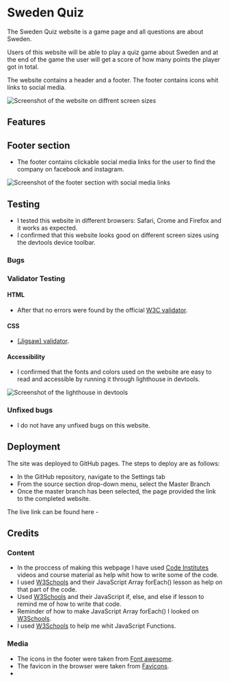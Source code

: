 # Sweden Quiz

The Sweden Quiz website is a game page and all questions are about Sweden.

Users of this website will be able to play a quiz game about Sweden and at the end of the game the user will get a score of how many points the player got in total.

The website contains a header and a footer. The footer contains icons whit links to social media.

![Screenshot of the website on diffrent screen sizes]()

## Features

## Footer section

- The footer contains clickable social media links for the user to find the company on facebook and instagram.

![Screenshot of the footer section with social media links]()

## Testing

- I tested this website in different browsers: Safari, Crome and Firefox and it works as expected.
- I confirmed that this website looks good on different screen sizes using the devtools device toolbar.

### Bugs

### Validator Testing

#### HTML

- After that no errors were found by the official [W3C validator]().

#### CSS

- [(Jigsaw) validator]().

#### Accessibility

- I confirmed that the fonts and colors used on the website are easy to read and accessible by running it through lighthouse in devtools.

![Screenshot of the lighthouse in devtools]()

### Unfixed bugs

- I do not have any unfixed bugs on this website.

## Deployment

The site was deployed to GitHub pages. The steps to deploy are as follows:

- In the GitHub repository, navigate to the Settings tab
- From the source section drop-down menu, select the Master Branch
- Once the master branch has been selected, the page provided the link to the completed website.

The live link can be found here -

## Credits

### Content

- In the proccess of making this webpage I have used [Code Institutes](https://codeinstitute.net/) videos and course material as help whit how to write some of the code.
- I used [W3Schools](https://www.w3schools.com/jsref/jsref_foreach.asp) and their JavaScript Array forEach() lesson as help on that part of the code.
- Used [W3Schools](https://www.w3schools.com/js/js_if_else.asp) and their JavaScript if, else, and else if lesson to remind me of how to write that code.
- Reminder of how to make JavaScript Array forEach() I looked on [W3Schools](https://www.w3schools.com/jsref/jsref_foreach.asp).
- I used [W3Schools](https://www.w3schools.com/js/js_functions.asp) to help me whit JavaScript Functions.

### Media

- The icons in the footer were taken from [Font awesome](https://fontawesome.com/).
- The favicon in the browser were taken from [Favicons](https://favicon.io/).
-
